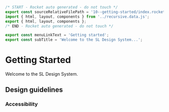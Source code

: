 ```js server
/* START - Rocket auto generated - do not touch */
export const sourceRelativeFilePath = '10--getting-started/index.rocket.md';
import { html, layout, components } from '../recursive.data.js';
export { html, layout, components };
/* END - Rocket auto generated - do not touch */

export const menuLinkText = 'Getting started';
export const subTitle = 'Welcome to the SL Design System...';
```

# Getting Started

Welcome to the SL Design System.

## Design guidelines

### Accessibility
